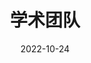 ---
title: 学术团队
date: 2022-10-24

type: landing

sections:
  - block: people
    content:
      title: 学术团队
      # Choose which groups/teams of users to display.
      #   Edit `user_groups` in each user's profile to add them to one or more of these groups.
      user_groups:
          - Researchers
          - Ph.D. Students
          - Master Students
      sort_by: Params.weight
      sort_ascending: true
    design:
      show_interests: false
      show_role: true
      # show_social: true
---